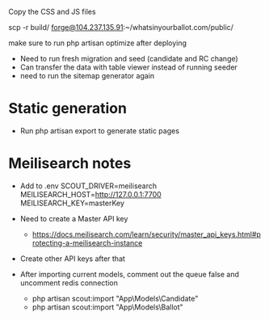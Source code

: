 Copy the CSS and JS files

scp -r build/ forge@104.237.135.91:~/whatsinyourballot.com/public/

make sure to run php artisan optimize after deploying

- Need to run fresh migration and seed (candidate and RC change)
- Can transfer the data with table viewer instead of running seeder
- need to run the sitemap generator again

# Static generation
- Run php artisan export to generate static pages

# Meilisearch notes
- Add to .env
SCOUT_DRIVER=meilisearch
MEILISEARCH_HOST=http://127.0.0.1:7700
MEILISEARCH_KEY=masterKey
- Need to create a Master API key
    - https://docs.meilisearch.com/learn/security/master_api_keys.html#protecting-a-meilisearch-instance
- Create other API keys after that

- After importing current models, comment out the queue false and uncomment redis connection
    - php artisan scout:import "App\Models\Candidate"
    - php artisan scout:import "App\Models\Ballot"
